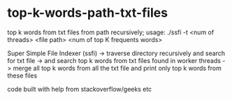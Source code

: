 # top-k-words-path-txt-files
top k words from txt files from path recursively; usage: ./ssfi -t &lt;num of threads> &lt;file path> &lt;num of top K frequents words>

Super Simple File Indexer (ssfi) 
    -> traverse directory recursively and search for txt file 
    -> and search top k words from txt files found in worker threads 
    -> merge all top k words from all the txt file and print only top k words from these files

code built with help from stackoverflow/geeks etc
